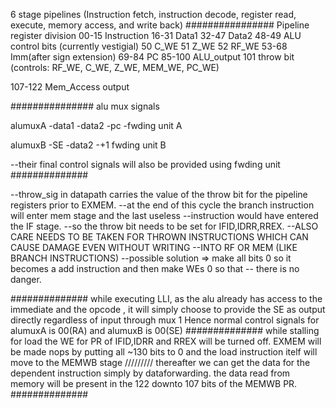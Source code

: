 6 stage pipelines (Instruction fetch, instruction decode, register  read,  execute,  memory  access, and  write  back)
################
Pipeline register division
00-15  Instruction
16-31  Data1
32-47  Data2
48-49  ALU control bits (currently vestigial)
50     C_WE
51     Z_WE
52     RF_WE
53-68  Imm(after sign extension)
69-84  PC
85-100 ALU_output
101    throw bit (controls: RF_WE, C_WE, Z_WE, MEM_WE, PC_WE)

107-122 Mem_Access output 

###############
alu mux signals

alumuxA
-data1
-data2
-pc
-fwding unit A

alumuxB
-SE
-data2
-+1
fwding unit B

--their final control signals will also be provided using fwding unit
##############

--throw_sig in datapath carries the value of the throw bit for the pipeline registers prior to EXMEM.
    --at the end of this cycle the branch instruction will enter mem stage and the last useless
    --instruction would have entered the IF stage.
    --so the throw bit needs to be set for IFID,IDRR,RREX.
    --ALSO CARE NEEDS TO BE TAKEN FOR THROWN INSTRUCTIONS WHICH CAN CAUSE DAMAGE EVEN WITHOUT WRITING 
    --INTO RF OR MEM (LIKE BRANCH INSTRUCTIONS)
    --possible solution => make all bits 0 so it becomes a add instruction and then make WEs 0 so that 
    -- there is no danger.

##############
while executing LLI, as the alu already has access to the immediate and the opcode , it will simply choose to provide the SE as output directly regardless of input through mux 1
Hence normal control signals for alumuxA is 00(RA) and alumuxB is 00(SE)
##############
while stalling for load 
the WE for PR of IFID,IDRR and RREX will be turned off.
EXMEM will be made nops by putting all ~130 bits to 0
and the load instruction itelf will move to the MEMWB stage
/////////
thereafter we can get the data for the dependent instruction simply by dataforwarding.
the data read from memory will be present in the 122 downto 107 bits of the MEMWB PR.
##############